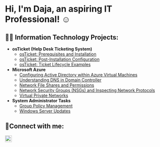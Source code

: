 <h1>Hi, I'm Daja, an aspiring IT Professional! ☺</h1>

<h2>👨‍💻 Information Technology Projects:</h2>

- <b>osTicket (Help Desk Ticketing System)</b>
  - [osTicket: Prerequisites and Installation](https://github.com/dajat/osticket-prereqs)
  - [osTicket: Post-Installation Configuration](https://github.com/dajat/post-install-config)
  - [osTicket: Ticket Lifecycle Examples](https://github.com/dajat/ticket-lifecycle)
- <b>Microsoft Azure</b>
  - [Configuring Active Directory within Azure Virtual Machines](https://github.com/dajat/configure-ad)
  - [Understanding DNS in Domain Controller](https://github.com/dajat/DNS-Azure)
  - [Network File Shares and Permissions](https://github.com/dajat/network-file-share)
  - [Network Security Groups (NSGs) and Inspecting Network Protocols](https://github.com/dajat/nsg-protocols)
  - [Virtual Private Networks](https://github.com/dajat/vpn-discover)
- <b>System Administrator Tasks</b>
  - [Group Policy Management](https://github.com/dajat/gp-policy)
  - [Windows Server Updates](https://github.com/dajat/ws-updates)


<h2>🤳Connect with me:</h2>

[<img align="left" alt="Daja | LinkedIn" width="22px" src="https://cdn.jsdelivr.net/npm/simple-icons@v3/icons/linkedin.svg" />][linkedin]

[linkedin]: https://linkedin.com/in/dt-411b54228

